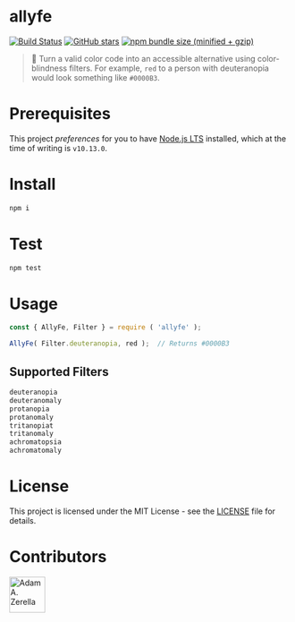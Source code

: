 # allyfe
[![Build Status](https://travis-ci.org/adamzerella/allyfe.svg?branch=master)](https://travis-ci.org/adamzerella/allyfe)
[![GitHub stars](https://img.shields.io/github/stars/adamzerella/allyfe.svg)](https://github.com/adamzerella/allyfe/stargazers)
[![npm bundle   size (minified + gzip)](https://img.shields.io/bundlephobia/minzip/react.svg)](https://github.com/adamzerella/allyfe)

> 🌈 Turn a valid color code into an accessible alternative using color-blindness filters. For example, `red` to a person with deuteranopia would look something like `#0000B3`.
 
# Prerequisites
This project *preferences* for you to have [Node.js LTS](https://nodejs.org/en/) installed, which at the time of writing is `v10.13.0`.

# Install
```javascript
npm i
```

# Test
```javascript
npm test
```

# Usage
```javascript
const { AllyFe, Filter } = require ( 'allyfe' );

AllyFe( Filter.deuteranopia, red );  // Returns #0000B3
```

## Supported Filters 
```bash
deuteranopia
deuteranomaly
protanopia
protanomaly
tritanopiat
tritanomaly
achromatopsia
achromatomaly
```

# License
This project is licensed under the MIT License - see the [LICENSE](https://github.com/adamzerella/allyfe/blob/master/LICENSE) file for details.

# Contributors
<div style="display:inline;">
  <img width="64" height="64" href="https://github.com/adamzerella" src="https://avatars0.githubusercontent.com/u/1501560?s=460&v=4" alt="Adam A. Zerella"/>
</div>